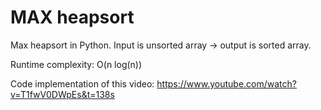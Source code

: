 # MAX heapsort
Max heapsort in Python. Input is unsorted array -> output is sorted array.

Runtime complexity:
  O(n log(n))

Code implementation of this video:
https://www.youtube.com/watch?v=T1fwV0DWpEs&t=138s
